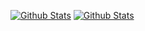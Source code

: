 <!--

### Hi there 👋

**AmaneChan/AmaneChan** is a ✨ _special_ ✨ repository because its `README.md` (this file) appears on your GitHub profile.

Here are some ideas to get you started:

- 🔭 I’m currently working on ...
- 🌱 I’m currently learning ...
- 👯 I’m looking to collaborate on ...
- 🤔 I’m looking for help with ...
- 💬 Ask me about ...
- 📫 How to reach me: ...
- 😄 Pronouns: ...
- ⚡ Fun fact: ...
-->

[![Github Stats](https://github-readme-stats.vercel.app/api?username=amanechan&show_icons=true&title_color=69C&border_color=8BB&text_color=9CF&icon_color=FC9&bg_color=FFF)](https://github.com/anuraghazra/github-readme-stats)
[![Github Stats](https://github-readme-stats.vercel.app/api/top-langs/?username=amanechan&layout=compact&title_color=69C&border_color=8BB&text_color=9CF&icon_color=FC9&bg_color=FFF)](https://github.com/anuraghazra/github-readme-stats)
